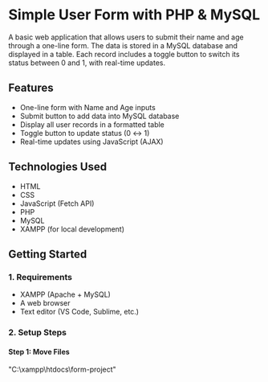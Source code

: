 # Simple User Form with PHP & MySQL

A basic web application that allows users to submit their name and age through a one-line form. The data is stored in a MySQL database and displayed in a table. Each record includes a toggle button to switch its status between 0 and 1, with real-time updates.

## Features

- One-line form with Name and Age inputs
- Submit button to add data into MySQL database
- Display all user records in a formatted table
- Toggle button to update status (0 ↔ 1)
- Real-time updates using JavaScript (AJAX)

## Technologies Used

- HTML
- CSS
- JavaScript (Fetch API)
- PHP
- MySQL
- XAMPP (for local development)

## Getting Started

### 1. Requirements

- XAMPP (Apache + MySQL)
- A web browser
- Text editor (VS Code, Sublime, etc.)

### 2. Setup Steps

#### Step 1: Move Files
"C:\xampp\htdocs\form-project"
